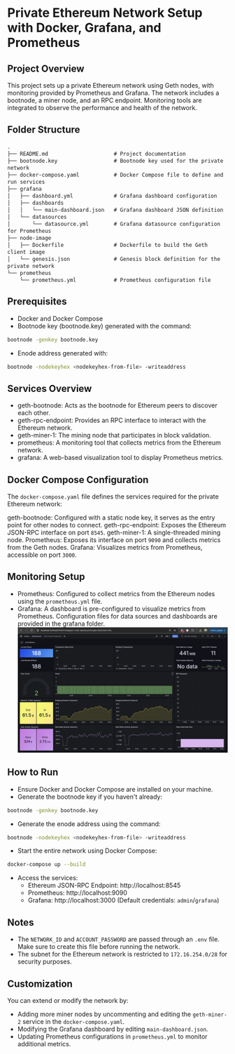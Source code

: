 # Private Ethereum Network Setup with Docker, Grafana, and Prometheus

## Project Overview

This project sets up a private Ethereum network using Geth nodes, with monitoring provided by Prometheus and Grafana. The network includes a bootnode, a miner node, and an RPC endpoint. Monitoring tools are integrated to observe the performance and health of the network.

## Folder Structure

```plaintext
.
├── README.md                     # Project documentation
├── bootnode.key                  # Bootnode key used for the private network
├── docker-compose.yaml           # Docker Compose file to define and run services
├── grafana
│   ├── dashboard.yml             # Grafana dashboard configuration
│   ├── dashboards
│   │   └── main-dashboard.json   # Grafana dashboard JSON definition
│   └── datasources
│       └── datasource.yml        # Grafana datasource configuration for Prometheus
├── node-image
│   ├── Dockerfile                # Dockerfile to build the Geth client image
│   └── genesis.json              # Genesis block definition for the private network
└── prometheus
    └── prometheus.yml            # Prometheus configuration file
```

## Prerequisites
- Docker and Docker Compose
- Bootnode key (bootnode.key) generated with the command:
```bash
bootnode -genkey bootnode.key
```
- Enode address generated with:
```bash
bootnode -nodekeyhex <nodekeyhex-from-file> -writeaddress
```

## Services Overview
- geth-bootnode: Acts as the bootnode for Ethereum peers to discover each other.
- geth-rpc-endpoint: Provides an RPC interface to interact with the Ethereum network.
- geth-miner-1: The mining node that participates in block validation.
- prometheus: A monitoring tool that collects metrics from the Ethereum network.
- grafana: A web-based visualization tool to display Prometheus metrics.

## Docker Compose Configuration
The `docker-compose.yaml` file defines the services required for the private Ethereum network:

geth-bootnode: Configured with a static node key, it serves as the entry point for other nodes to connect.
geth-rpc-endpoint: Exposes the Ethereum JSON-RPC interface on port `8545`.
geth-miner-1: A single-threaded mining node.
Prometheus: Exposes its interface on port `9090` and collects metrics from the Geth nodes.
Grafana: Visualizes metrics from Prometheus, accessible on port `3000`.

## Monitoring Setup
- Prometheus: Configured to collect metrics from the Ethereum nodes using the `prometheus.yml` file.
- Grafana: A dashboard is pre-configured to visualize metrics from Prometheus. Configuration files for data sources and dashboards are provided in the grafana folder.
![dashboard](<Screenshot.png>)

## How to Run
- Ensure Docker and Docker Compose are installed on your machine.
- Generate the bootnode key if you haven't already:
```bash
bootnode -genkey bootnode.key
```
- Generate the enode address using the command:
```bash
bootnode -nodekeyhex <nodekeyhex-from-file> -writeaddress
```
- Start the entire network using Docker Compose:
```bash
docker-compose up --build
```
- Access the services:
  - Ethereum JSON-RPC Endpoint: http://localhost:8545
  - Prometheus: http://localhost:9090
  - Grafana: http://localhost:3000 (Default credentials: `admin`/`grafana`)

## Notes
- The `NETWORK_ID` and `ACCOUNT_PASSWORD` are passed through an `.env` file. Make sure to create this file before running the network.
- The subnet for the Ethereum network is restricted to `172.16.254.0/28` for security purposes.

## Customization
You can extend or modify the network by:

- Adding more miner nodes by uncommenting and editing the `geth-miner-2` service in the `docker-compose.yaml`.
- Modifying the Grafana dashboard by editing `main-dashboard.json`.
- Updating Prometheus configurations in `prometheus.yml` to monitor additional metrics.